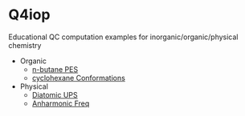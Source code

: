 # Q4iop
Educational QC computation examples for inorganic/organic/physical chemistry

* Organic
  + [n-butane PES](/OC/01-pes.md)
  + [cyclohexane Conformations](/OC/02-cyclohexane.md)
* Physical
  + [Diatomic UPS](/PC/01-ups.md)
  + [Anharmonic Freq](/PC/02-anharm.md)
